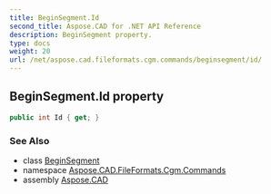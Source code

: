 ```yaml
---
title: BeginSegment.Id
second_title: Aspose.CAD for .NET API Reference
description: BeginSegment property. 
type: docs
weight: 20
url: /net/aspose.cad.fileformats.cgm.commands/beginsegment/id/
---
```

## BeginSegment.Id property

```csharp
public int Id { get; }
```

### See Also

* class [BeginSegment](../)
* namespace [Aspose.CAD.FileFormats.Cgm.Commands](../../beginsegment/)
* assembly [Aspose.CAD](../../../)


